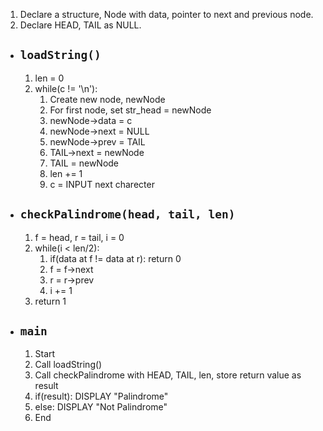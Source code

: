 1. Declare a structure, Node with data, pointer to next and previous node.
2. Declare HEAD, TAIL as NULL.

- ## `loadString()`
    1. len = 0
    1. while(c != '\n'):
        1. Create new node, newNode
        2. For first node, set str_head = newNode
        3. newNode->data = c
        4. newNode->next = NULL
        5. newNode->prev = TAIL
        6. TAIL->next = newNode
        7. TAIL = newNode
        8. len += 1
        9. c = INPUT next charecter
    
- ## `checkPalindrome(head, tail, len)`
    1. f = head, r = tail, i = 0
    2. while(i < len/2):
        1. if(data at f != data at r): return 0
        2. f = f->next
        3. r = r->prev
        4. i += 1
    3. return 1

- ## `main`
    1. Start
    2. Call loadString()
    3. Call checkPalindrome with HEAD, TAIL, len, store return value as result
    4. if(result): DISPLAY "Palindrome"
    5. else: DISPLAY "Not Palindrome"
    6. End